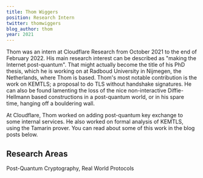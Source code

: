 ```yaml
---
title: Thom Wiggers
position: Research Intern
twitter: thomwiggers
blog_author: thom
year: 2021
---
```


Thom was an intern at Cloudflare Research from October 2021 to the end of February 2022. His main research interest can be described as "making the Internet post-quantum". That might actually become the title of his PhD thesis, which he is working on at Radboud University in Nijmegen, the Netherlands, where Thom is based. Thom's most notable contribution is the work on KEMTLS; a proposal to do TLS without handshake signatures. He can also be found lamenting the loss of the nice non-interactive Diffie-Hellmann based constructions in a post-quantum world, or in his spare time, hanging off a bouldering wall.

At Cloudflare, Thom worked on adding post-quantum key exchange to some internal services. He also worked on formal analysis of KEMTLS, using the Tamarin prover. You can read about some of this work in the blog posts below.

## Research Areas

Post-Quantum Cryptography, Real World Protocols
